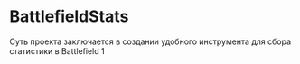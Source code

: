 # BattlefieldStats

Суть проекта заключается в создании удобного инструмента для сбора статистики в Battlefield 1
